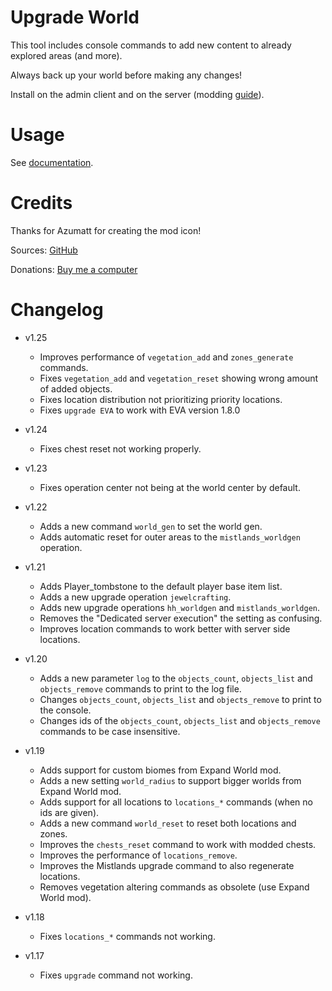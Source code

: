 # Upgrade World

This tool includes console commands to add new content to already explored areas (and more).

Always back up your world before making any changes!

Install on the admin client and on the server (modding [guide](https://youtu.be/L9ljm2eKLrk)).

# Usage

See [documentation](https://github.com/JereKuusela/valheim-upgrade_world/blob/main/README.md).

# Credits

Thanks for Azumatt for creating the mod icon!

Sources: [GitHub](https://github.com/JereKuusela/valheim-upgrade_world)

Donations: [Buy me a computer](https://www.buymeacoffee.com/jerekuusela)

# Changelog

- v1.25
	- Improves performance of `vegetation_add` and `zones_generate` commands.
	- Fixes `vegetation_add` and `vegetation_reset` showing wrong amount of added objects.
	- Fixes location distribution not prioritizing priority locations.
	- Fixes `upgrade EVA` to work with EVA version 1.8.0
	
- v1.24
	- Fixes chest reset not working properly.
	
- v1.23
	- Fixes operation center not being at the world center by default.
	
- v1.22
	- Adds a new command `world_gen` to set the world gen.
	- Adds automatic reset for outer areas to the `mistlands_worldgen` operation.

- v1.21
	- Adds Player_tombstone to the default player base item list.
	- Adds a new upgrade operation `jewelcrafting`.
	- Adds new upgrade operations `hh_worldgen` and `mistlands_worldgen`.
	- Removes the "Dedicated server execution" the setting as confusing.
	- Improves location commands to work better with server side locations.

- v1.20
	- Adds a new parameter `log` to the  `objects_count`, `objects_list` and `objects_remove` commands to print to the log file.
	- Changes `objects_count`, `objects_list` and `objects_remove` to print to the console.
	- Changes ids of the `objects_count`, `objects_list` and `objects_remove` commands to be case insensitive.

- v1.19
	- Adds support for custom biomes from Expand World mod.
	- Adds a new setting `world_radius` to support bigger worlds from Expand World mod.
	- Adds support for all locations to `locations_*` commands (when no ids are given).
	- Adds a new command `world_reset` to reset both locations and zones.
	- Improves the `chests_reset` command to work with modded chests.
	- Improves the performance of `locations_remove`.
	- Improves the Mistlands upgrade command to also regenerate locations.
	- Removes vegetation altering commands as obsolete (use Expand World mod).

- v1.18
	- Fixes `locations_*` commands not working.

- v1.17
	- Fixes `upgrade` command not working.
